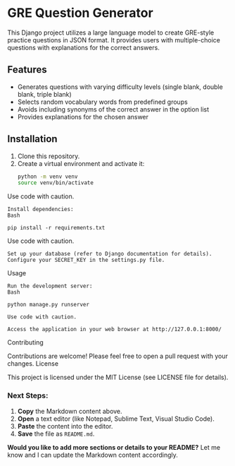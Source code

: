 # GRE Question Generator

This Django project utilizes a large language model to create GRE-style practice questions in JSON format. It provides users with multiple-choice questions with explanations for the correct answers.

## Features

* Generates questions with varying difficulty levels (single blank, double blank, triple blank)
* Selects random vocabulary words from predefined groups
* Avoids including synonyms of the correct answer in the option list
* Provides explanations for the chosen answer

## Installation

1. Clone this repository.
2. Create a virtual environment and activate it:
   ```bash
   python -m venv venv
   source venv/bin/activate

Use code with caution.

    Install dependencies:
    Bash

    pip install -r requirements.txt   


Use code with caution.
 

    Set up your database (refer to Django documentation for details).
    Configure your SECRET_KEY in the settings.py file.

Usage

    Run the development server:
    Bash

    python manage.py runserver

    Use code with caution.

    Access the application in your web browser at http://127.0.0.1:8000/

Contributing

Contributions are welcome! Please feel free to open a pull request with your changes.
License

This project is licensed under the MIT License (see LICENSE file for details).


### Next Steps:
1. **Copy** the Markdown content above.
2. **Open** a text editor (like Notepad, Sublime Text, Visual Studio Code).
3. **Paste** the content into the editor.
4. **Save** the file as `README.md`.

**Would you like to add more sections or details to your README?** 
Let me know and I can update the Markdown content accordingly. 